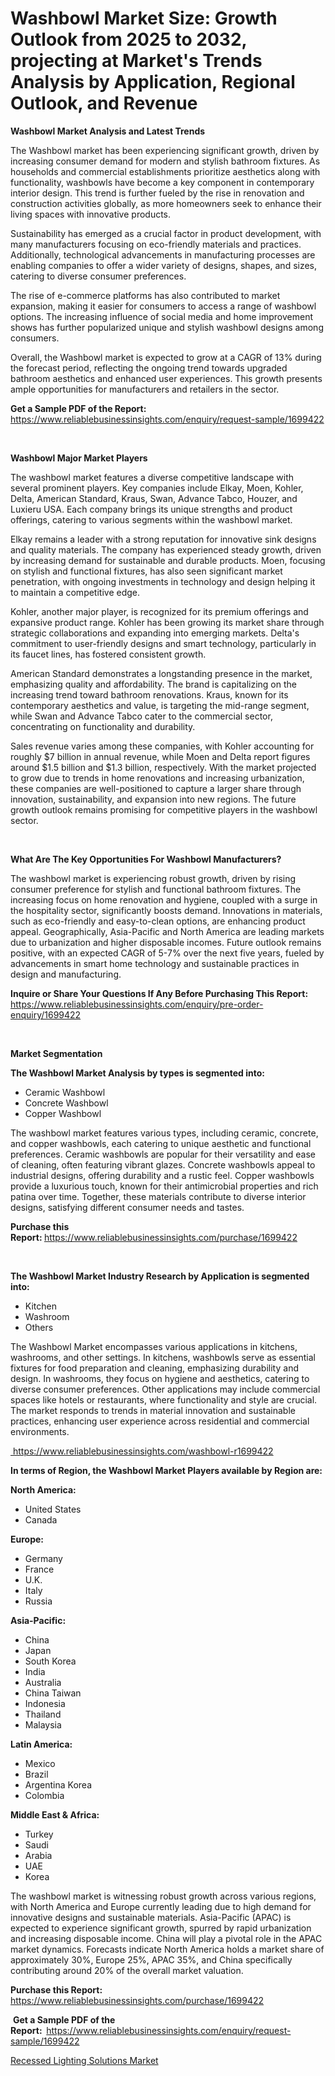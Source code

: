 <p><h1>Washbowl Market Size: Growth Outlook from 2025 to 2032, projecting at Market's Trends Analysis by Application, Regional Outlook, and Revenue</h1></p><p><strong>Washbowl Market Analysis and Latest Trends</strong></p>
<p><p>The Washbowl market has been experiencing significant growth, driven by increasing consumer demand for modern and stylish bathroom fixtures. As households and commercial establishments prioritize aesthetics along with functionality, washbowls have become a key component in contemporary interior design. This trend is further fueled by the rise in renovation and construction activities globally, as more homeowners seek to enhance their living spaces with innovative products.</p><p>Sustainability has emerged as a crucial factor in product development, with many manufacturers focusing on eco-friendly materials and practices. Additionally, technological advancements in manufacturing processes are enabling companies to offer a wider variety of designs, shapes, and sizes, catering to diverse consumer preferences.</p><p>The rise of e-commerce platforms has also contributed to market expansion, making it easier for consumers to access a range of washbowl options. The increasing influence of social media and home improvement shows has further popularized unique and stylish washbowl designs among consumers.</p><p>Overall, the Washbowl market is expected to grow at a CAGR of 13% during the forecast period, reflecting the ongoing trend towards upgraded bathroom aesthetics and enhanced user experiences. This growth presents ample opportunities for manufacturers and retailers in the sector.</p></p>
<p><strong>Get a Sample PDF of the Report:&nbsp;</strong> <a href="https://www.reliablebusinessinsights.com/enquiry/request-sample/1699422?utm_campaign=3366&utm_medium=2&utm_source=Github&utm_content=ia&utm_term=04042025&utm_id=washbowl">https://www.reliablebusinessinsights.com/enquiry/request-sample/1699422</a></p>
<p>&nbsp;</p>
<p><strong>Washbowl Major Market Players</strong></p>
<p><p>The washbowl market features a diverse competitive landscape with several prominent players. Key companies include Elkay, Moen, Kohler, Delta, American Standard, Kraus, Swan, Advance Tabco, Houzer, and Luxieru USA. Each company brings its unique strengths and product offerings, catering to various segments within the washbowl market.</p><p>Elkay remains a leader with a strong reputation for innovative sink designs and quality materials. The company has experienced steady growth, driven by increasing demand for sustainable and durable products. Moen, focusing on stylish and functional fixtures, has also seen significant market penetration, with ongoing investments in technology and design helping it to maintain a competitive edge.</p><p>Kohler, another major player, is recognized for its premium offerings and expansive product range. Kohler has been growing its market share through strategic collaborations and expanding into emerging markets. Delta's commitment to user-friendly designs and smart technology, particularly in its faucet lines, has fostered consistent growth.</p><p>American Standard demonstrates a longstanding presence in the market, emphasizing quality and affordability. The brand is capitalizing on the increasing trend toward bathroom renovations. Kraus, known for its contemporary aesthetics and value, is targeting the mid-range segment, while Swan and Advance Tabco cater to the commercial sector, concentrating on functionality and durability.</p><p>Sales revenue varies among these companies, with Kohler accounting for roughly $7 billion in annual revenue, while Moen and Delta report figures around $1.5 billion and $1.3 billion, respectively. With the market projected to grow due to trends in home renovations and increasing urbanization, these companies are well-positioned to capture a larger share through innovation, sustainability, and expansion into new regions. The future growth outlook remains promising for competitive players in the washbowl sector.</p></p>
<p>&nbsp;</p>
<p><strong>What Are The Key Opportunities For Washbowl Manufacturers?</strong></p>
<p><p>The washbowl market is experiencing robust growth, driven by rising consumer preference for stylish and functional bathroom fixtures. The increasing focus on home renovation and hygiene, coupled with a surge in the hospitality sector, significantly boosts demand. Innovations in materials, such as eco-friendly and easy-to-clean options, are enhancing product appeal. Geographically, Asia-Pacific and North America are leading markets due to urbanization and higher disposable incomes. Future outlook remains positive, with an expected CAGR of 5-7% over the next five years, fueled by advancements in smart home technology and sustainable practices in design and manufacturing.</p></p>
<p><strong>Inquire or Share Your Questions If Any Before Purchasing This Report:</strong> <a href="https://www.reliablebusinessinsights.com/enquiry/pre-order-enquiry/1699422?utm_campaign=3366&utm_medium=2&utm_source=Github&utm_content=ia&utm_term=04042025&utm_id=washbowl">https://www.reliablebusinessinsights.com/enquiry/pre-order-enquiry/1699422</a></p>
<p>&nbsp;</p>
<p><strong>Market Segmentation</strong></p>
<p><strong>The Washbowl Market Analysis by types is segmented into:</strong></p>
<p><ul><li>Ceramic Washbowl</li><li>Concrete Washbowl</li><li>Copper Washbowl</li></ul></p>
<p><p>The washbowl market features various types, including ceramic, concrete, and copper washbowls, each catering to unique aesthetic and functional preferences. Ceramic washbowls are popular for their versatility and ease of cleaning, often featuring vibrant glazes. Concrete washbowls appeal to industrial designs, offering durability and a rustic feel. Copper washbowls provide a luxurious touch, known for their antimicrobial properties and rich patina over time. Together, these materials contribute to diverse interior designs, satisfying different consumer needs and tastes.</p></p>
<p><strong>Purchase this Report:&nbsp;</strong><a href="https://www.reliablebusinessinsights.com/purchase/1699422?utm_campaign=3366&utm_medium=2&utm_source=Github&utm_content=ia&utm_term=04042025&utm_id=washbowl">https://www.reliablebusinessinsights.com/purchase/1699422</a></p>
<p>&nbsp;</p>
<p><strong>The Washbowl Market Industry Research by Application is segmented into:</strong></p>
<p><ul><li>Kitchen</li><li>Washroom</li><li>Others</li></ul></p>
<p><p>The Washbowl Market encompasses various applications in kitchens, washrooms, and other settings. In kitchens, washbowls serve as essential fixtures for food preparation and cleaning, emphasizing durability and design. In washrooms, they focus on hygiene and aesthetics, catering to diverse consumer preferences. Other applications may include commercial spaces like hotels or restaurants, where functionality and style are crucial. The market responds to trends in material innovation and sustainable practices, enhancing user experience across residential and commercial environments.</p></p>
<p><a href="https://www.reliablebusinessinsights.com/washbowl-r1699422?utm_campaign=3366&utm_medium=2&utm_source=Github&utm_content=ia&utm_term=04042025&utm_id=washbowl">&nbsp;https://www.reliablebusinessinsights.com/washbowl-r1699422</a></p>
<p><strong>In terms of Region, the Washbowl Market Players available by Region are:</strong></p>
<p>
    <p> <strong> North America: </strong>
        <ul>
            <li>United States</li>
            <li>Canada</li>
        </ul>
        </p> 
    <p> <strong> Europe: </strong>
        <ul>
            <li>Germany</li>
            <li>France</li>
            <li>U.K.</li>
            <li>Italy</li>
            <li>Russia</li>
        </ul>
        </p> 
    <p> <strong> Asia-Pacific: </strong>
        <ul>
            <li>China</li>
            <li>Japan</li>
            <li>South Korea</li>
            <li>India</li>
            <li>Australia</li>
            <li>China Taiwan</li>
            <li>Indonesia</li>
            <li>Thailand</li>
            <li>Malaysia</li>
        </ul>
        </p> 
    <p> <strong> Latin America: </strong>
        <ul>
            <li>Mexico</li>
            <li>Brazil</li>
            <li>Argentina Korea</li>
            <li>Colombia</li>
        </ul>
        </p> 
    <p> <strong> Middle East & Africa: </strong>
        <ul>
            <li>Turkey</li>
            <li>Saudi</li>
            <li>Arabia</li>
            <li>UAE</li>
            <li>Korea</li>
        </ul>
    </p>
    </p>
<p><p>The washbowl market is witnessing robust growth across various regions, with North America and Europe currently leading due to high demand for innovative designs and sustainable materials. Asia-Pacific (APAC) is expected to experience significant growth, spurred by rapid urbanization and increasing disposable income. China will play a pivotal role in the APAC market dynamics. Forecasts indicate North America holds a market share of approximately 30%, Europe 25%, APAC 35%, and China specifically contributing around 20% of the overall market valuation.</p></p>
<p><strong>Purchase this Report: </strong><a href="https://www.reliablebusinessinsights.com/purchase/1699422?utm_campaign=3366&utm_medium=2&utm_source=Github&utm_content=ia&utm_term=04042025&utm_id=washbowl">https://www.reliablebusinessinsights.com/purchase/1699422</a></p>
<p>&nbsp;<strong>Get a Sample PDF of the Report:&nbsp;&nbsp;</strong><a href="https://www.reliablebusinessinsights.com/enquiry/request-sample/1699422?utm_campaign=3366&utm_medium=2&utm_source=Github&utm_content=ia&utm_term=04042025&utm_id=washbowl">https://www.reliablebusinessinsights.com/enquiry/request-sample/1699422</a></p>
<p><strong></strong></p>
<p><p><a href="https://github.com/marteionun0/Market-Research-Report-List-1/blob/main/recessed-lighting-solutions-market.md?utm_campaign=3366&utm_medium=2&utm_source=Github&utm_content=ia&utm_term=04042025&utm_id=washbowl">Recessed Lighting Solutions Market</a></p></p>